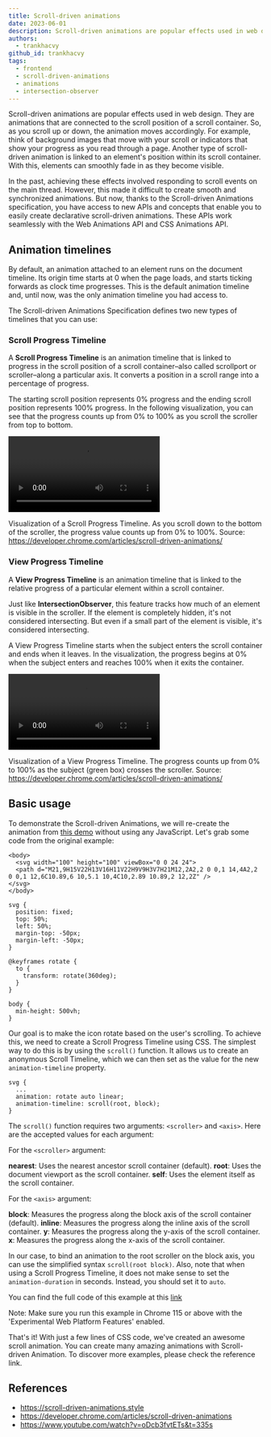 ```yaml
---
title: Scroll-driven animations
date: 2023-06-01
description: Scroll-driven animations are popular effects used in web design. They are animations that are connected to the scroll position of a scroll container.
authors:
  - trankhacvy
github_id: trankhacvy
tags:
  - frontend
  - scroll-driven-animations
  - animations
  - intersection-observer
---
```


Scroll-driven animations are popular effects used in web design. They are animations that are connected to the scroll position of a scroll container. So, as you scroll up or down, the animation moves accordingly. For example, think of background images that move with your scroll or indicators that show your progress as you read through a page. Another type of scroll-driven animation is linked to an element's position within its scroll container. With this, elements can smoothly fade in as they become visible.

In the past, achieving these effects involved responding to scroll events on the main thread. However, this made it difficult to create smooth and synchronized animations. But now, thanks to the Scroll-driven Animations specification, you have access to new APIs and concepts that enable you to easily create declarative scroll-driven animations. These APIs work seamlessly with the Web Animations API and CSS Animations API.

## Animation timelines

By default, an animation attached to an element runs on the document timeline. Its origin time starts at 0 when the page loads, and starts ticking forwards as clock time progresses. This is the default animation timeline and, until now, was the only animation timeline you had access to.

The Scroll-driven Animations Specification defines two new types of timelines that you can use:

### Scroll Progress Timeline

A **Scroll Progress Timeline** is an animation timeline that is linked to progress in the scroll position of a scroll container–also called scrollport or scroller–along a particular axis. It converts a position in a scroll range into a percentage of progress.

The starting scroll position represents 0% progress and the ending scroll position represents 100% progress. In the following visualization, you can see that the progress counts up from 0% to 100% as you scroll the scroller from top to bottom.

<video src="https://storage.googleapis.com/web-dev-uploads/video/AeNB0cHNDkYPUYzDuv8gInYA9rY2/xdU4YJ6cxjNYpec1XcE6.mp4" controls></video>

Visualization of a Scroll Progress Timeline. As you scroll down to the bottom of the scroller, the progress value counts up from 0% to 100%. Source: https://developer.chrome.com/articles/scroll-driven-animations/

### View Progress Timeline

A **View Progress Timeline** is an animation timeline that is linked to the relative progress of a particular element within a scroll container.

Just like **IntersectionObserver**, this feature tracks how much of an element is visible in the scroller. If the element is completely hidden, it's not considered intersecting. But even if a small part of the element is visible, it's considered intersecting.

A View Progress Timeline starts when the subject enters the scroll container and ends when it leaves. In the visualization, the progress begins at 0% when the subject enters and reaches 100% when it exits the container.

<video src="https://storage.googleapis.com/web-dev-uploads/video/AeNB0cHNDkYPUYzDuv8gInYA9rY2/rvPTFW2277KBTuWiZFj1.mp4" controls></video>

Visualization of a View Progress Timeline. The progress counts up from 0% to 100% as the subject (green box) crosses the scroller. Source: https://developer.chrome.com/articles/scroll-driven-animations/

## Basic usage

To demonstrate the Scroll-driven Animations, we will re-create the animation from [this demo](https://codepen.io/chriscoyier/pen/mdVWgdN) without using any JavaScript. Let's grab some code from the original example:

```
<body>
  <svg width="100" height="100" viewBox="0 0 24 24">
  <path d="M21,9H15V22H13V16H11V22H9V9H3V7H21M12,2A2,2 0 0,1 14,4A2,2 0 0,1 12,6C10.89,6 10,5.1 10,4C10,2.89 10.89,2 12,2Z" />
</svg>
</body>
```

```
svg {
  position: fixed;
  top: 50%;
  left: 50%;
  margin-top: -50px;
  margin-left: -50px;
}

@keyframes rotate {
  to {
    transform: rotate(360deg);
  }
}

body {
  min-height: 500vh;
}
```

Our goal is to make the icon rotate based on the user's scrolling. To achieve this, we need to create a Scroll Progress Timeline using CSS. The simplest way to do this is by using the `scroll()` function. It allows us to create an anonymous Scroll Timeline, which we can then set as the value for the new `animation-timeline` property.

```
svg {
  ...
  animation: rotate auto linear;
  animation-timeline: scroll(root, block);
}
```

The `scroll()` function requires two arguments: `<scroller>` and `<axis>`. Here are the accepted values for each argument:

For the `<scroller>` argument:

**nearest**: Uses the nearest ancestor scroll container (default). **root**: Uses the document viewport as the scroll container. **self**: Uses the element itself as the scroll container.

For the `<axis>` argument:

**block**: Measures the progress along the block axis of the scroll container (default). **inline**: Measures the progress along the inline axis of the scroll container. **y**: Measures the progress along the y-axis of the scroll container. **x**: Measures the progress along the x-axis of the scroll container.

In our case, to bind an animation to the root scroller on the block axis, you can use the simplified syntax `scroll(root block)`. Also, note that when using a Scroll Progress Timeline, it does not make sense to set the `animation-duration` in seconds. Instead, you should set it to `auto`.

You can find the full code of this example at this [link](https://codepen.io/Levi-ackerman/pen/BaqeENy)

Note: Make sure you run this example in Chrome 115 or above with the 'Experimental Web Platform Features' enabled.

That's it! With just a few lines of CSS code, we've created an awesome scroll animation. You can create many amazing animations with Scroll-driven Animation. To discover more examples, please check the reference link.

## References

- https://scroll-driven-animations.style
- https://developer.chrome.com/articles/scroll-driven-animations
- https://www.youtube.com/watch?v=oDcb3fvtETs&t=335s
